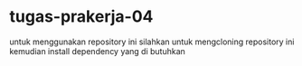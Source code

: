 # tugas-prakerja-04
untuk menggunakan repository ini silahkan untuk mengcloning repository ini kemudian install dependency yang di butuhkan
